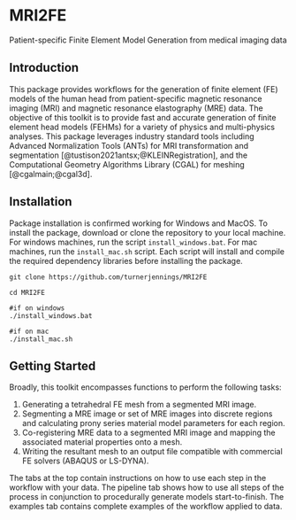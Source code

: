 # MRI2FE

Patient-specific Finite Element Model Generation from medical imaging data

## Introduction

This package provides workflows for the generation of finite element (FE) models of the human head from patient-specific magnetic resonance imaging (MRI) and magnetic resonance elastography (MRE) data.  The objective of this toolkit is to provide fast and accurate generation of finite element head models (FEHMs) for a variety of physics and multi-physics analyses.  This package leverages industry standard tools including Advanced Normalization Tools (ANTs) for MRI transformation and segmentation [@tustison2021antsx;@KLEINRegistration], and the Computational Geometry Algorithms Library (CGAL) for meshing [@cgalmain;@cgal3d].

## Installation

Package installation is confirmed working for Windows and MacOS.  To install the package, download or clone the repository to your local machine.  For windows machines, run the script ```install_windows.bat```.  For mac machines, run the ```install_mac.sh``` script.  Each script will install and compile the required dependency libraries before installing the package.

```shell
git clone https://github.com/turnerjennings/MRI2FE

cd MRI2FE

#if on windows
./install_windows.bat

#if on mac
./install_mac.sh
```

## Getting Started

Broadly, this toolkit encompasses functions to perform the following tasks:

1. Generating a tetrahedral FE mesh from a segmented MRI image.
2. Segmenting a MRE image or set of MRE images into discrete regions and calculating prony series material model parameters for each region.
3. Co-registering MRE data to a segmented MRI image and mapping the associated material properties onto a mesh.
4. Writing the resultant mesh to an output file compatible with commercial FE solvers (ABAQUS or LS-DYNA).

The tabs at the top contain instructions on how to use each step in the workflow with your data.  The pipeline tab shows how to use all steps of the process in conjunction to procedurally generate models start-to-finish.  The examples tab contains complete examples of the workflow applied to data. 